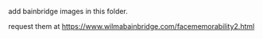 add bainbridge images in this folder.

request them at https://www.wilmabainbridge.com/facememorability2.html
